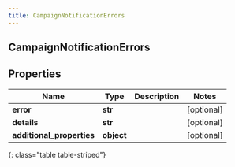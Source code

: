 ```yaml
---
title: CampaignNotificationErrors
---
```

## CampaignNotificationErrors

## Properties

|Name | Type | Description | Notes|
|------------ | ------------- | ------------- | -------------|
| **error** | **str** |  | [optional] |
| **details** | **str** |  | [optional] |
| **additional_properties** | **object** |  | [optional] |
{: class="table table-striped"}


